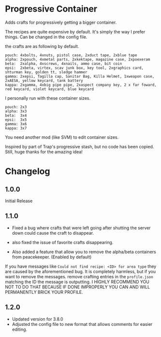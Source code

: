 # Progressive Container
Adds crafts for progressively getting a bigger container.

The recipes are quite expensive by default. It's simply the way I prefer things. Can be changed in the config file.

the crafts are as following by default.

```
pouch: 4xbolts, 4xnuts, pistol case, 2xduct tape, 2xblue tape
alpha: 2xpouch, 4xmetal parts, 2xkektape, magazine case, 2xpoexeram
beta:  2xalpha, 4xscrews, 4xnails, ammo case, bit coin
epsi:  2xbeta, virtex, scav junk box, key tool, 2xgraphics card, shturman key, golden tt, sledge hammer
gamma: 2xepsi, Tagilla cap, Sanitar Bag, Killa Helmet, 1xweapon case, 2xAESA, yellow keycard, tank battery
kappa: 2xgamma, 4xbig pipe pipe, 2xaspect company key, 2 x far foward, red keycard, violet keycard, blue keycard
```

I personally run with these container sizes.

```
pouch: 2x3
alpha: 3x3
beta:  3x4
epsi:  3x5
gamma: 3x6
kappa: 3x7
```

You need another mod (like SVM) to edit container sizes.

Inspired by part of Trap's progressive stash, but no code has been copied. Still, huge thanks for the amazing idea!

# Changelog
## 1.0.0
Initial Release

## 1.1.0
- Fixed a bug where crafts that were left going after shutting the server down could cause the craft to disappear. 
- also fixed the issue of favorite crafts disappearing.

- Also added a feature that allow you to remove the alpha/beta containers from peacekeeper. (Enabled by default)


If you have messages like ``Could not find recipe: <ID> for area type`` they are caused by the aforementioned bug. It is completely harmless, but if you want to remove the messages. remove crafting entries in the ``profile.json`` matching the ID the message is outputting. I HIGHLY RECOMMEND YOU NOT TO DO THAT BECAUSE IF DONE IMPROPERLY YOU CAN AND WILL PERMANENTLY BRICK YOUR PROFILE.


## 1.2.0

- Updated version for 3.8.0
- Adjusted the config file to new format that allows comments for easier editing.
